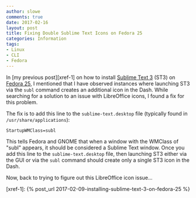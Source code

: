 ```yaml
---
author: slowe
comments: true
date: 2017-02-16
layout: post
title: Fixing Double Sublime Text Icons on Fedora 25
categories: Information
tags:
- Linux
- CLI
- Fedora
---
```


In [my previous post][xref-1] on how to install [Sublime Text 3][link-1] (ST3) on [Fedora 25][link-2], I mentioned that I have observed instances where launching ST3 via the `subl` command creates an additional icon in the Dash. While searching for a solution to an issue with LibreOffice icons, I found a fix for this problem.

The fix is to add this line to the `sublime-text.desktop` file (typically found in `/usr/share/applications`):

    StartupWMClass=subl

This tells Fedora and GNOME that when a window with the WMClass of "subl" appears, it should be considered a Sublime Text window. Once you add this line to the `sublime-text.desktop` file, then launching ST3 either via the GUI or via the `subl` command should create only a single ST3 icon in the Dash.

Now, back to trying to figure out this LibreOffice icon issue...



[link-1]: http://www.sublimetext.com/
[link-2]: https://getfedora.org/
[xref-1]: {% post_url 2017-02-09-installing-sublime-text-3-on-fedora-25 %}
